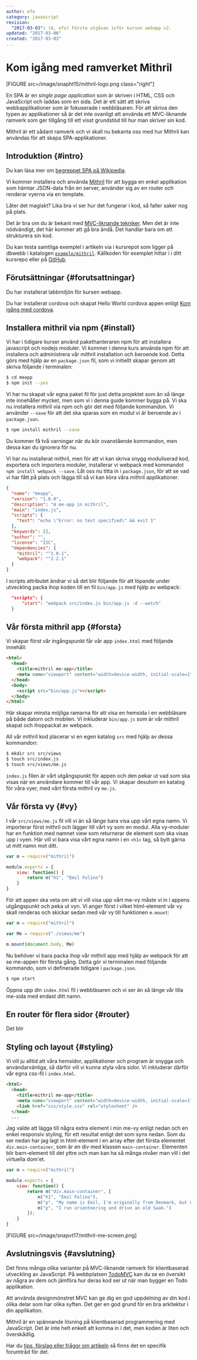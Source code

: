 ```yaml
---
author: efo
category: javascript
revision:
  "2017-03-03": (A, efo) Första utgåvan inför kursen webapp v2.
updated: "2017-03-06"
created: "2017-03-03"
...
```

Kom igång med ramverket Mithril
==================================

[FIGURE src=/image/snapht15/mithril-logo.png class="right"]

En SPA är en *single page application* som är skriven i HTML, CSS och JavaScript och laddas som en sida. Det är ett sätt att skriva webbapplikationer som är fokuserade i webbläsaren. För att skriva den typen av applikationer så är det inte ovanligt att använda ett MVC-liknande ramverk som ger tillgång till ett visst grundstöd till hur man skriver sin kod.

Mithril är ett sådant ramverk och vi skall nu bekanta oss med hur Mithril kan användas för att skapa SPA-applikationer.

<!--more-->



Introduktion {#intro}
--------------------------------------

Du kan läsa mer om [begreppet SPA på Wikipedia](https://en.wikipedia.org/wiki/Single-page_application).

Vi kommer installera och använda [Mithril](http://lhorie.github.io/mithril/) för att bygga en enkel applikation som hämtar JSON-data från en server, använder sig av en router och renderar vyerna via en template.

Låter det magiskt? Lika bra vi ser hur det fungerar i kod, så faller saker nog på plats.

Det är bra om du är bekant med [MVC-liknande tekniker](https://en.wikipedia.org/wiki/Model%E2%80%93view%E2%80%93controller). Men det är inte nödvändigt, det här kommer att gå bra ändå. Det handlar bara om att strukturera sin kod.

Du kan testa samtliga exemplel i artikeln via  i kursrepot som ligger på dbwebb i katalogen [`example/mithril`](webapp/repo/example/mithril/). Källkoden för exemplet hittar i i ditt kursrepo eller på [GitHub](https://github.com/mosbth/webapp/tree/master/example/mithril).



Förutsättningar {#forutsattningar}
--------------------------------------
Du har installerat labbmiljön för kursen webapp.

Du har installerat cordova och skapat Hello World cordova appen enligt [Kom igång med cordova]().



Installera mithril via npm {#install}
--------------------------------------
Vi har i tidigare kurser använd pakethanteraren npm för att installera javascript och nodejs moduler. Vi kommer i denna kurs använda npm för att installera och administrera vår mithril installation och beroende kod. Detta görs med hjälp av en `package.json` fil, som vi initiellt skapar genom att skriva följande i terminalen:

```bash
$ cd meapp
$ npm init --yes
```

Vi har nu skapat vår egna paket fil för just detta projektet som än så länge inte innehåller mycket, men som vi i denna guide kommer bygga på. Vi ska nu installera mithril via npm och gör det med följande kommandon. Vi använder `--save` för att det ska sparas som en modul vi är beroende av i `package.json`.

```bash
$ npm install mithril --save
```

Du kommer få två varningar när du kör ovanstående kommandon, men dessa kan du ignorera för nu.

Vi har nu installerat mithril, men för att vi kan skriva snygg moduliserad kod, exportera och importera moduler, installerar vi webpack med kommandot `npm install webpack --save`. Låt oss nu titta in i `package.json`, för att se vad vi har fått på plats och lägga till så vi kan köra våra mithril applikationer.

```json
{
  "name": "meapp",
  "version": "1.0.0",
  "description": "A me-app in mithril",
  "main": "index.js",
  "scripts": {
    "test": "echo \"Error: no test specified\" && exit 1"
  },
  "keywords": [],
  "author": "",
  "license": "ISC",
  "dependencies": {
    "mithril": "^1.0.1",
    "webpack": "^2.2.1"
  }
}
```

I scripts attributet ändrar vi så det blir följande för att löpande under utveckling packa ihop koden till en fil `bin/app.js` med hjälp av webpack:

```json
  "scripts": {
      "start": "webpack src/index.js bin/app.js -d --watch"
  }
```



Vår första mithril app {#forsta}
--------------------------------------
Vi skapar först vår ingångspunkt får vår app `index.html` med följande innehåll:

```html
<html>
  <head>
    <title>mithril me-app</title>
    <meta name="viewport" content="width=device-width, initial-scale=1">
  </head>
  <body>
    <script src="bin/app.js"></script>
  </body>
</html>
```

Här skapar minsta möjliga ramarna för att visa en hemsida i en webbläsare på både datorn och mobilen. Vi inkluderar `bin/app.js` som är vår mithril skapat och ihoppackat av webpack.

All vår mithril kod placerar vi en egen katalog `src` med hjälp av dessa kommandon:

```bash
$ mkdir src src/views
$ touch src/index.js
$ touch src/views/me.js
```

`index.js` filen är vårt utgångspunkt för appen och den pekar ut vad som ska visas när en användare kommer till vår app. Vi skapar desutom en katalog för våra vyer, med vårt första mithril vy `me.js`.



Vår första vy {#vy}
--------------------------------------

I vår `src/views/me.js` fil vill vi än så länge bara visa upp vårt egna namn. Vi importerar först mithril och lägger till vårt vy som en modul. Alla vy-moduler har en funktion med namnet view som returnerar de element som ska visas upp i vyen. Här vill vi bara visa vårt egna namn i en `<h1>` tag, så bytt gärna ut mitt namn mot ditt.

```javascript
var m = require("mithril")

module.exports = {
    view: function() {
        return m("h1", "Emil Folino")
    }
}
```

För att appen ska veta om att vi vill visa upp vårt me-vy måste vi in i appens utgångspunkt och peka ut vyn. Vi anger först i vilket html-element vår vy skall renderas och skickar sedan med vår vy till funktionen `m.mount`:

```javascript
var m = require("mithril")

var Me = require("./views/me")

m.mount(document.body, Me)
```

Nu behöver vi bara packa ihop vår mithril app med hjälp av webpack för att se me-appen för första gång. Detta gör vi terminalen med följande kommando, som vi definerade tidigare i `package.json`.

```bash
$ npm start
```

Öppna upp din `index.html` fil i webbläsaren och vi ser än så länge vår lilla me-sida med endast ditt namn.


En router för flera sidor {#router}
--------------------------------------
Det blir 


Styling och layout {#styling}
--------------------------------------
Vi vill ju alltid att våra hemsidor, applikationer och program är snygga och användarvänliga, så därför vill vi kunna styla våra sidor. Vi inkluderar därför vår egna css-fil i `index.html`.

```html
<html>
  <head>
    <title>mithril me-app</title>
    <meta name="viewport" content="width=device-width, initial-scale=1">
    <link href="css/style.css" rel="stylesheet" />
  </head>
  ...
```

Jag valde att lägga till några extra element i min me-vy enligt nedan och en enkel responsiv styling, för ett resultat enligt det som syns nedan. Som du ser nedan har jag lagt in html-element i en array efter det första elementet `div.main-container`, som är en div med klassen `main-container`. Elementen blir barn-element till det yttre och man kan ha så många nivåer man vill i det virtuella dom'et.

```javascript
var m = require("mithril")

module.exports = {
    view: function() {
        return m("div.main-container", [
            m("h1", "Emil Folino"),
            m("p", "My name is Emil, I'm originally from Denmark, but now I live in Sweden."),
            m("p", "I run orienteering and drive an old Saab.")
        ]);
    }
}
```

[FIGURE src=/image/snapvt17/mithril-me-screen.png]



Avslutningsvis {#avslutning}
--------------------------------------

Det finns många olika varianter på MVC-liknande ramverk för klientbaserad utveckling av JavaScript. På webbplatsen [TodoMVC](http://todomvc.com/) kan du se en översikt av några av dem och jämföra hur deras kod ser ut när man bygger en Todo applikation.

Att använda designmönstret MVC kan ge dig en god uppdelning av din kod i olika delar som har olika syften. Det ger en god grund för en bra arkitektur i din applikation.

Mithril är en spännande lösning på klientbaserad programmering med JavaScript. Det är inte helt enkelt att komma in i det, men koden är liten och överskådlig.

Har du [tips, förslag eller frågor om artikeln](t/4778) så finns det en specifik forumtråd för det.
